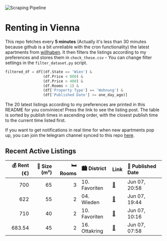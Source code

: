 ![Scraping Pipeline](https://github.com/AthomsG/renting-in-vienna/actions/workflows/run_pipeline.yml/badge.svg)


# Renting in Vienna

This repo fetches every **5 minutes** (Actually it's less than 30 minutes because github is a bit unreliable with the cron functionality) the latest apartments from [willhaben](https://www.willhaben.at/).
It then filters the listings according to my preferences and stores them in `check_these.csv` - You can change filter settings in the `filter_dataset.py` script.

```python
filtered_df = df[(df.State == 'Wien') & 
                 (df.Price < 800) &
                 (df.Price > 400) &
                 (df.Rooms > 1) &
                 (df['Property Type'] == 'Wohnung') &
                 (df['Published Date'] >= one_day_ago)]
```

The 20 latest listings according to my preferences are printed in this README for you conviniece! Press the link to see the listing post.
The table is sorted by publish times in ascending order, with the closest publish time to the current time listed first.

If you want to get notifications in real time for when new apartments pop up, you can join the telegram channel synced to this repo [here](https://t.me/+1HPAYOf5BSsyNTlk).

## Recent Active Listings

|   💰 Rent (€) |   📏 Size (m²) |   🛏️ Rooms | 🏙️ District   | Link                                                                                                                                                                                                                                               | 📅 Published Date   |
|-------------:|--------------:|-----------:|:--------------|:---------------------------------------------------------------------------------------------------------------------------------------------------------------------------------------------------------------------------------------------------|:-------------------|
|       700    |            65 |          3 | 10. Favoriten | [🔗](https://www.willhaben.at/iad/immobilien/d/mietwohnungen/wien/wien-1100-favoriten/wohnung-zu-vermieten-%28nach-15-uhr-anrufen-oder-nachricht-schreiben%29-1072737219/)                                                                          | Jun 07, 20:58      |
|       622    |            55 |          2 | 04. Wieden    | [🔗](https://www.willhaben.at/iad/immobilien/d/mietwohnungen/wien/wien-1040-wieden/schelleingasse---alois-drasche-park-%7C-gem%C3%BCtliche-55m%C2%B2-altbauwohnung-%7C-2-zimmer-%7C-einbauk%C3%BCche-%7C-gesamtmiete-%E2%82%AC-622-----2035436995/) | Jun 07, 19:44      |
|       710    |            40 |          2 | 10. Favoriten | [🔗](https://www.willhaben.at/iad/immobilien/d/mietwohnungen/wien/wien-1100-favoriten/frisch-sanierter-2-zi-altbau-wohnung-n%C3%A4he-u1-reumanplatz-mit-direkte-anbindung-in-der-innen-stadt-1905603824/)                                           | Jun 07, 10:16      |
|       683.54 |            45 |          2 | 16. Ottakring | [🔗](https://www.willhaben.at/iad/immobilien/d/mietwohnungen/wien/wien-1160-ottakring/2-zimmer-wohnung-befristet-1450209522/)                                                                                                                       | Jun 07, 07:58      |
